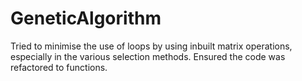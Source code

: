 # GeneticAlgorithm
Tried to minimise the use of loops by using inbuilt matrix operations, especially in the various selection methods.
Ensured the code was refactored to functions. 
